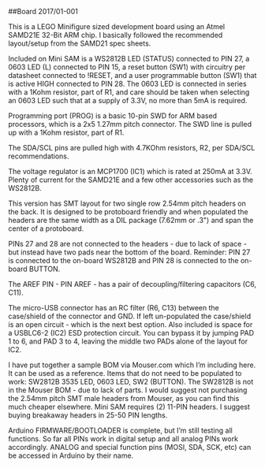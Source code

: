 ##Board 2017/01-001

This is a LEGO Minifigure sized development board using an Atmel SAMD21E 32-Bit ARM chip. I basically followed the recommended layout/setup from the SAMD21 spec sheets.

Included on Mini SAM is a WS2812B LED (STATUS) connected to PIN 27, a 0603 LED (L) connected to PIN 15, a reset button (SW1) with circuitry per datasheet connected to !RESET, and a user programmable button (SW1) that is active HIGH connected to PIN 28. The 0603 LED is connected in series with a 1Kohm resistor, part of R1, and care should be taken when selecting an 0603 LED such that at a supply of 3.3V, no more than 5mA is required.

Programming port (PROG) is a basic 10-pin SWD for ARM based processors, which is a 2x5 1.27mm pitch connector. The SWD line is pulled up with a 1Kohm resistor, part of R1.

The SDA/SCL pins are pulled high with 4.7KOhm resistors, R2, per SDA/SCL recommendations.

The voltage regulator is an MCP1700 (IC1) which is rated at 250mA at 3.3V. Plenty of current for the SAMD21E and a few other accessories such as the WS2812B.

This version has SMT layout for two single row 2.54mm pitch headers on the back. It is designed to be protoboard friendly and when populated the headers are the same width as a DIL package (7.62mm or .3") and span the center of a protoboard.

PINs 27 and 28 are not connected to the headers - due to lack of space - but instead have two pads near the bottom of the board. Reminder: PIN 27 is connected to the on-board WS2812B and PIN 28 is connected to the on-board BUTTON.

The AREF PIN - PIN AREF - has a pair of decoupling/filtering capacitors (C6, C11).

The micro-USB connector has an RC filter (R6, C13) between the case/shield of the connector and GND. If left un-populated the case/shield is an open circuit - which is the next best option. Also included is space for a USBLC6-2 (IC2) ESD protection circuit. You can bypass it by jumping PAD 1 to 6, and PAD 3 to 4, leaving the middle two PADs alone of the layout for IC2.

I have put together a sample BOM via Mouser.com which I’m including here. It can be used as a reference. Items that do not need to be populated to work: SW2812B 3535 LED, 0603 LED, SW2 (BUTTON). The SW2812B is not in the Mouser BOM - due to lack of parts. I would suggest not purchasing the 2.54mm pitch SMT male headers from Mouser, as you can find this much cheaper elsewhere. Mini SAM requires (2) 11-PIN headers. I suggest buying breakaway headers in 25-50 PIN lengths.

Arduino FIRMWARE/BOOTLOADER is complete, but I’m still testing all functions. So far all PINs work in digital setup and all analog PINs work accordingly. ANALOG and special function pins (MOSI, SDA, SCK, etc) can be accessed in Arduino by their name.
